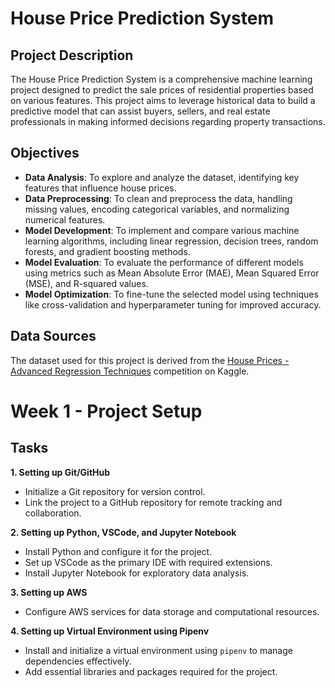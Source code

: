 # House Price Prediction System
## Project Description
The House Price Prediction System is a comprehensive machine learning project designed to predict the sale prices of residential properties based on various features. This project aims to leverage historical data to build a predictive model that can assist buyers, sellers, and real estate professionals in making informed decisions regarding property transactions.
## Objectives
- **Data Analysis**: To explore and analyze the dataset, identifying key features that influence house prices.
- **Data Preprocessing**: To clean and preprocess the data, handling missing values, encoding categorical variables, and normalizing numerical features.
- **Model Development**: To implement and compare various machine learning algorithms, including linear regression, decision trees, random forests, and gradient boosting methods.
- **Model Evaluation**: To evaluate the performance of different models using metrics such as Mean Absolute Error (MAE), Mean Squared Error (MSE), and R-squared values.
- **Model Optimization**: To fine-tune the selected model using techniques like cross-validation and hyperparameter tuning for improved accuracy.
## Data Sources
The dataset used for this project is derived from the [House Prices - Advanced Regression Techniques](https://www.kaggle.com/competitions/house-prices-advanced-regression-techniques/overview) competition on Kaggle.
# Week 1 - Project Setup
## Tasks
**1. Setting up Git/GitHub**
- Initialize a Git repository for version control.
- Link the project to a GitHub repository for remote tracking and collaboration.

**2. Setting up Python, VSCode, and Jupyter Notebook**
- Install Python and configure it for the project.
- Set up VSCode as the primary IDE with required extensions.
- Install Jupyter Notebook for exploratory data analysis.

**3. Setting up AWS**
- Configure AWS services for data storage and computational resources.

**4. Setting up Virtual Environment using Pipenv**
- Install and initialize a virtual environment using `pipenv` to manage dependencies effectively.
- Add essential libraries and packages required for the project.




